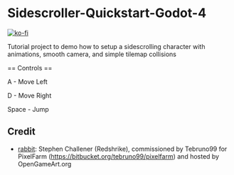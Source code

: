 # Sidescroller-Quickstart-Godot-4
[![ko-fi](https://ko-fi.com/img/githubbutton_sm.svg)](https://ko-fi.com/D1D7J3ZJJ)

Tutorial project to demo how to setup a sidescrolling character with animations, smooth camera, and simple tilemap collisions

== Controls ==

A - Move Left

D - Move Right

Space - Jump


## Credit

- [rabbit](https://opengameart.org/content/reorganised-lpc-rabbit): Stephen Challener (Redshrike), commissioned by Tebruno99 for PixelFarm (https://bitbucket.org/tebruno99/pixelfarm) and hosted by OpenGameArt.org
